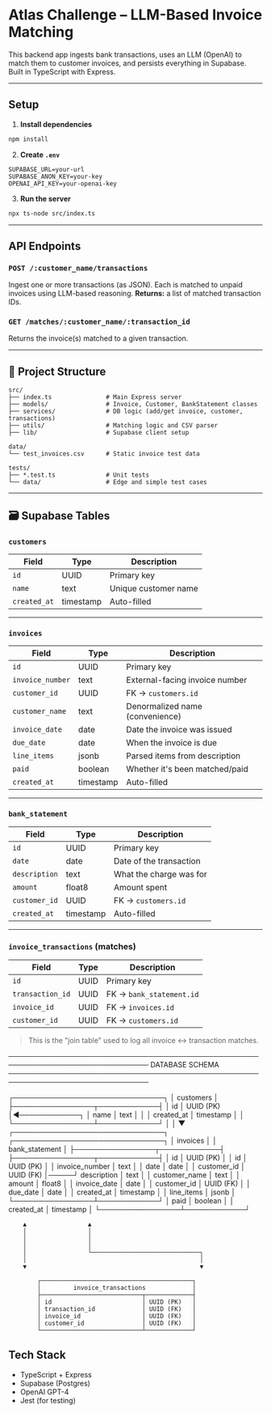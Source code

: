 # Atlas Challenge – LLM-Based Invoice Matching

This backend app ingests bank transactions, uses an LLM (OpenAI) to match them to customer invoices, and persists everything in Supabase. Built in TypeScript with Express.

---

## Setup

1. **Install dependencies**
```bash
npm install
````

2. **Create `.env`**

```env
SUPABASE_URL=your-url
SUPABASE_ANON_KEY=your-key
OPENAI_API_KEY=your-openai-key
```

3. **Run the server**

```bash
npx ts-node src/index.ts
```

---

## API Endpoints

### `POST /:customer_name/transactions`

Ingest one or more transactions (as JSON). Each is matched to unpaid invoices using LLM-based reasoning.
**Returns:** a list of matched transaction IDs.

### `GET /matches/:customer_name/:transaction_id`

Returns the invoice(s) matched to a given transaction.

---

## 📁 Project Structure

```
src/
├── index.ts               # Main Express server
├── models/                # Invoice, Customer, BankStatement classes
├── services/              # DB logic (add/get invoice, customer, transactions)
├── utils/                 # Matching logic and CSV parser
├── lib/                   # Supabase client setup

data/
└── test_invoices.csv      # Static invoice test data

tests/
├── *.test.ts              # Unit tests
└── data/                  # Edge and simple test cases
```

---

## 🗃️ Supabase Tables

### `customers`

| Field        | Type      | Description          |
| ------------ | --------- | -------------------- |
| `id`         | UUID      | Primary key          |
| `name`       | text      | Unique customer name |
| `created_at` | timestamp | Auto-filled          |

---

### `invoices`

| Field            | Type      | Description                     |
| ---------------- | --------- | ------------------------------- |
| `id`             | UUID      | Primary key                     |
| `invoice_number` | text      | External-facing invoice number  |
| `customer_id`    | UUID      | FK → `customers.id`             |
| `customer_name`  | text      | Denormalized name (convenience) |
| `invoice_date`   | date      | Date the invoice was issued     |
| `due_date`       | date      | When the invoice is due         |
| `line_items`     | jsonb     | Parsed items from description   |
| `paid`           | boolean   | Whether it's been matched/paid  |
| `created_at`     | timestamp | Auto-filled                     |

---

### `bank_statement`

| Field         | Type      | Description             |
| ------------- | --------- | ----------------------- |
| `id`          | UUID      | Primary key             |
| `date`        | date      | Date of the transaction |
| `description` | text      | What the charge was for |
| `amount`      | float8    | Amount spent            |
| `customer_id` | UUID      | FK → `customers.id`     |
| `created_at`  | timestamp | Auto-filled             |

---

### `invoice_transactions` (matches)

| Field            | Type | Description              |
| ---------------- | ---- | ------------------------ |
| `id`             | UUID | Primary key              |
| `transaction_id` | UUID | FK → `bank_statement.id` |
| `invoice_id`     | UUID | FK → `invoices.id`       |
| `customer_id`    | UUID | FK → `customers.id`      |

> This is the "join table" used to log all invoice ↔ transaction matches.

──────────────────────────────────────────────────────────────────────────────
                               DATABASE SCHEMA
──────────────────────────────────────────────────────────────────────────────

┌──────────────────────────────┐
│          customers           │
├────────────────┬────────────┤
│ id             │ UUID (PK)  │◄────────────┐
│ name           │ text       │             │
│ created_at     │ timestamp  │             │
└────────────────┴────────────┘             │
                                            │
                                            ▼
┌──────────────────────────────┐     ┌──────────────────────────────┐
│           invoices           │     │        bank_statement        │
├────────────────┬────────────┤     ├────────────────┬────────────┤
│ id             │ UUID (PK)  │     │ id             │ UUID (PK)  │
│ invoice_number │ text       │     │ date           │ date       │
│ customer_id    │ UUID (FK)  │─────┘ description     │ text       │
│ customer_name  │ text       │     │ amount         │ float8     │
│ invoice_date   │ date       │     │ customer_id    │ UUID (FK)  │
│ due_date       │ date       │     │ created_at     │ timestamp  │
│ line_items     │ jsonb      │     └────────────────┴────────────┘
│ paid           │ boolean    │
│ created_at     │ timestamp  │
└────────────────┴────────────┘

        ▲                 ▲
        │                 │
        │                 │
        │                 │
        │                 └──────────────────────────────┐
        │                                                │
        ▼                                                ▼

            ┌──────────────────────────────────────────┐
            │         invoice_transactions             │
            ├────────────────────────────┬─────────────┤
            │ id                         │ UUID (PK)   │
            │ transaction_id             │ UUID (FK)   │
            │ invoice_id                 │ UUID (FK)   │
            │ customer_id                │ UUID (FK)   │
            └────────────────────────────┴─────────────┘


## Tech Stack

* TypeScript + Express
* Supabase (Postgres)
* OpenAI GPT-4
* Jest (for testing)


